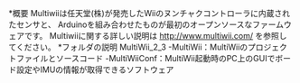 *概要
Multiwiiは任天堂(株)が発売したWiiのヌンチャクコントローラに内蔵されたセンサと、
Arduinoを組み合わせたものが最初のオープンソースなファームウェアです。
Multiwiiに関する詳しい説明は
http://www.multiwii.com/
を参照してください。
*フォルダの説明
MultiWii_2_3
-MultiWii：MultiWiiのプロジェクトファイルとソースコード
-MultiWiiConf：MultiWii起動時のPC上のGUIでボード設定やIMUの情報が取得できるソフトウェア